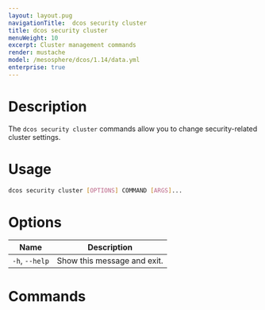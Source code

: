 ```yaml
---
layout: layout.pug
navigationTitle:  dcos security cluster
title: dcos security cluster
menuWeight: 10
excerpt: Cluster management commands
render: mustache
model: /mesosphere/dcos/1.14/data.yml
enterprise: true
---
```


# Description

The `dcos security cluster` commands allow you to change security-related cluster settings.

# Usage

```bash
dcos security cluster [OPTIONS] COMMAND [ARGS]...
```

# Options

| Name |  Description |
|---------|-------------|
|  `-h`, `--help` |  Show this message and exit.|

# Commands

